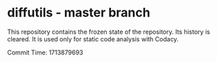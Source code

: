 # diffutils - master branch

This repository contains the frozen state of the repository.
Its history is cleared. It is used only for static code
analysis with Codacy.

Commit Time: 1713879693